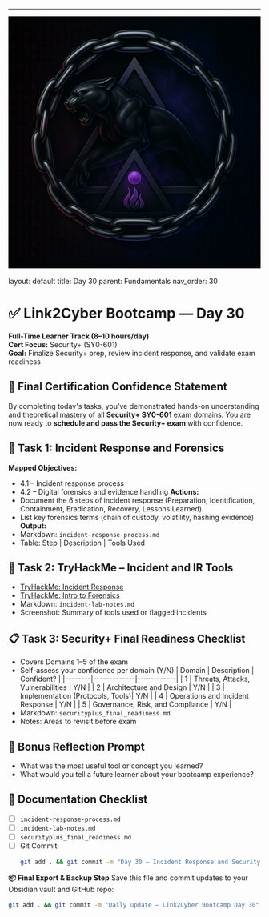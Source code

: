 ---
![Panther Icon](/assets/icons/icon-cyber-panther.png)

layout: default
title: Day 30
parent: Fundamentals
nav_order: 30

# ✅ Link2Cyber Bootcamp — Day 30
**Full-Time Learner Track (8–10 hours/day)**  
**Cert Focus:** Security+ (SY0-601)  
**Goal:** Finalize Security+ prep, review incident response, and validate exam readiness
## 🎯 Final Certification Confidence Statement
By completing today's tasks, you’ve demonstrated hands-on understanding and theoretical mastery of all **Security+ SY0-601** exam domains. You are now ready to **schedule and pass the Security+ exam** with confidence.
## 🚨 Task 1: Incident Response and Forensics
**Mapped Objectives:**  
- 4.1 – Incident response process  
- 4.2 – Digital forensics and evidence handling
**Actions:**  
- Document the 6 steps of incident response (Preparation, Identification, Containment, Eradication, Recovery, Lessons Learned)  
- List key forensics terms (chain of custody, volatility, hashing evidence)
**Output:**  
- Markdown: `incident-response-process.md`  
- Table: Step | Description | Tools Used
## 🧪 Task 2: TryHackMe – Incident and IR Tools
- [TryHackMe: Incident Response](https://tryhackme.com/room/incidentresponse)  
- [TryHackMe: Intro to Forensics](https://tryhackme.com/room/introtodigitalforensics)
- Markdown: `incident-lab-notes.md`  
- Screenshot: Summary of tools used or flagged incidents
## 📋 Task 3: Security+ Final Readiness Checklist
- Covers Domains 1–5 of the exam  
- Self-assess your confidence per domain (Y/N)
| Domain | Description | Confident? |
|--------|-------------|------------|
| 1      | Threats, Attacks, Vulnerabilities | Y/N |
| 2      | Architecture and Design          | Y/N |
| 3      | Implementation (Protocols, Tools)| Y/N |
| 4      | Operations and Incident Response | Y/N |
| 5      | Governance, Risk, and Compliance | Y/N |
- Markdown: `securityplus_final_readiness.md`  
- Notes: Areas to revisit before exam
## 🧠 Bonus Reflection Prompt
- What was the most useful tool or concept you learned?  
- What would you tell a future learner about your bootcamp experience?
## 📁 Documentation Checklist
- [ ] `incident-response-process.md`  
- [ ] `incident-lab-notes.md`  
- [ ] `securityplus_final_readiness.md`  
- [ ] Git Commit:
  ```bash
  git add . && git commit -m "Day 30 – Incident Response and Security+ Certification Prep Complete" && git push origin main
  ```
**📦 Final Export & Backup Step**
Save this file and commit updates to your Obsidian vault and GitHub repo:
```bash
git add . && git commit -m "Daily update – Link2Cyber Bootcamp Day 30" && git push origin main
```
